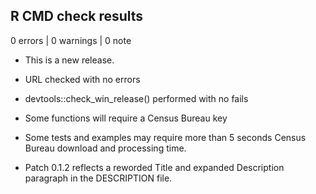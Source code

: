 ## R CMD check results

0 errors | 0 warnings | 0 note

* This is a new release.
* URL checked with no errors
* devtools::check_win_release() performed with no fails
* Some functions will require a Census Bureau key
* Some tests and examples may require more than 5 seconds Census Bureau download
   and processing time.

* Patch 0.1.2 reflects a reworded Title and expanded Description paragraph in
    the DESCRIPTION file.
